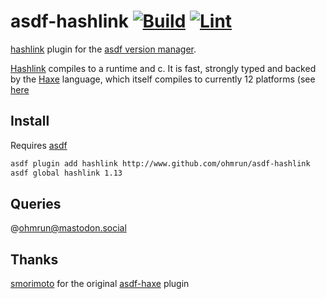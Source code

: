 # asdf-hashlink [![Build](https://github.com/ohmrun/asdf-hashlink/actions/workflows/build.yml/badge.svg)](https://github.com/ohmrun/asdf-hashlink/actions/workflows/build.yml) [![Lint](https://github.com/ohmrun/asdf-hashlink/actions/workflows/lint.yml/badge.svg)](https://github.com/ohmrun/asdf-hashlink/actions/workflows/lint.yml)

[hashlink](https://github.com/ohmrun/asdf-hashlink) plugin for the [asdf version manager](https://asdf-vm.com).

[Hashlink](https://hashlink.haxe.org/) compiles to a runtime and c. It is fast, strongly typed and backed by the [Haxe](haxe.org/) language, which itself compiles to currently 12 platforms (see [here](https://haxe.org/documentation/introduction/compiler-targets.html)


## Install

Requires [asdf](asdf-vm.com/)

```bash
asdf plugin add hashlink http://www.github.com/ohmrun/asdf-hashlink
asdf global hashlink 1.13
```


## Queries
@ohmrun@mastodon.social
## Thanks

[smorimoto](https://github.com/smorimoto) for the original [asdf-haxe](https://github.com/asdf-community/asdf-haxe) plugin


